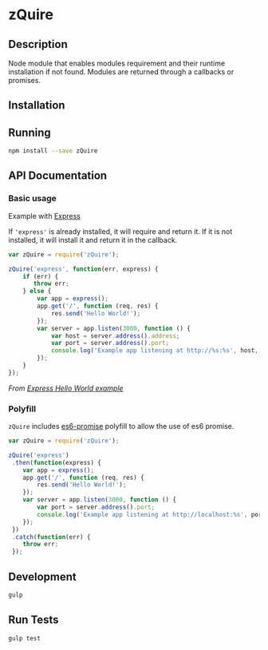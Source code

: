 # zQuire

## Description

Node module that enables modules requirement and their runtime installation if not found. Modules are returned through a callbacks or promises.

## Installation

## Running
```Bash
npm install --save zQuire
```

## API Documentation

### Basic usage
Example with [Express](http://expressjs.com/)

If ```'express'``` is already installed, it will require and return it. If it is not installed, it will install it and return it in the callback.

```Javascript
var zQuire = require('zQuire');

zQuire('express', function(err, express) {
    if (err) {
       throw err;
    } else {
        var app = express();
        app.get('/', function (req, res) {
            res.send('Hello World!');
        });
        var server = app.listen(3000, function () {
            var host = server.address().address;
            var port = server.address().port;
            console.log('Example app listening at http://%s:%s', host, port);
        });
    }
});
```
*From [Express Hello World example](http://expressjs.com/starter/hello-world.html)*

### Polyfill
```zQuire``` includes [es6-promise](https://github.com/jakearchibald/es6-promise) polyfill to allow the use of es6 promise.

```javascript
var zQuire = require('zQuire');

zQuire('express')
 .then(function(express) {
    var app = express();
    app.get('/', function (req, res) {
        res.send('Hello World!');
    });
    var server = app.listen(3000, function () {
        var port = server.address().port;
        console.log('Example app listening at http://localhost:%s', port);
    });
 })
 .catch(function(err) {
    throw err;
 });
```

## Development
```Bash
gulp
```

## Run Tests

```Bash
gulp test
```
